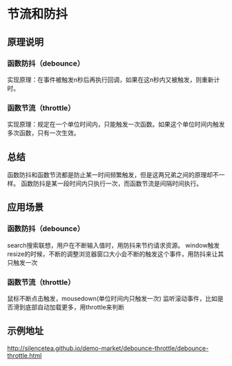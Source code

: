 # 节流和防抖
## 原理说明
### 函数防抖（debounce）
实现原理：在事件被触发n秒后再执行回调，如果在这n秒内又被触发，则重新计时。

### 函数节流（throttle）
实现原理：规定在一个单位时间内，只能触发一次函数。如果这个单位时间内触发多次函数，只有一次生效。

## 总结
函数防抖和函数节流都是防止某一时间频繁触发，但是这两兄弟之间的原理却不一样。
函数防抖是某一段时间内只执行一次，而函数节流是间隔时间执行。

## 应用场景
### 函数防抖（debounce）
search搜索联想，用户在不断输入值时，用防抖来节约请求资源。
window触发resize的时候，不断的调整浏览器窗口大小会不断的触发这个事件，用防抖来让其只触发一次

### 函数节流（throttle）
鼠标不断点击触发，mousedown(单位时间内只触发一次)
监听滚动事件，比如是否滑到底部自动加载更多，用throttle来判断


## 示例地址
http://silencetea.github.io/demo-market/debounce-throttle/debounce-throttle.html
